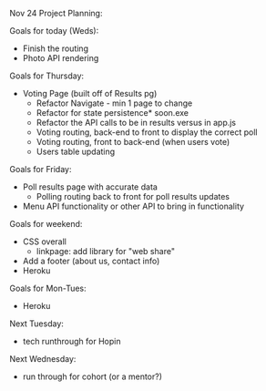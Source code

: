 Nov 24 Project Planning:

Goals for today (Weds):

- Finish the routing
- Photo API rendering

Goals for Thursday:

- Voting Page (built off of Results pg)
  - Refactor Navigate - min 1 page to change
  - Refactor for state persistence\* soon.exe
  - Refactor the API calls to be in results versus in app.js
  - Voting routing, back-end to front to display the correct poll
  - Voting routing, front to back-end (when users vote)
  - Users table updating

Goals for Friday:

- Poll results page with accurate data
  - Polling routing back to front for poll results updates
- Menu API functionality or other API to bring in functionality

Goals for weekend:

- CSS overall
  - linkpage: add library for "web share"
- Add a footer (about us, contact info)
- Heroku

Goals for Mon-Tues:

- Heroku

Next Tuesday:

- tech runthrough for Hopin

Next Wednesday:

- run through for cohort (or a mentor?)
